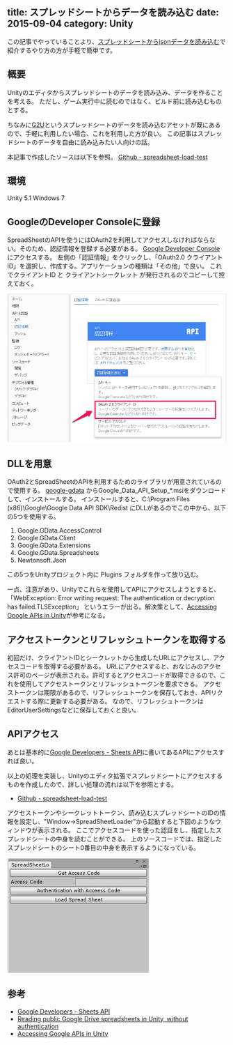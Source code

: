 title: スプレッドシートからデータを読み込む
date: 2015-09-04
category: Unity
---

この記事でやっていることより、[スプレッドシートからjsonデータを読み込む](/unity/2018-08-05-spreadsheet-doget/)で紹介するやり方の方が手軽で簡単です。

## 概要

Unityのエディタからスプレッドシートのデータを読み込み、データを作ることを考える。
ただし、ゲーム実行中に読むのではなく、ビルド前に読み込むものとする。

ちなみに[G2U](https://www.assetstore.unity3d.com/jp/#!/content/11818)というスプレッドシートのデータを読み込むアセットが既にあるので、手軽に利用したい場合、これを利用した方が良い。
この記事はスプレッドシートのデータを自由に読み込みたい人向けの話。

本記事で作成したソースは以下を参照。
[Github - spreadsheet-load-test](https://github.com/kido0617/spreadsheet-load-test)

## 環境

Unity 5.1
Windows 7

## GoogleのDeveloper Consoleに登録

SpreadSheetのAPIを使うにはOAuth2を利用してアクセスしなければならない。そのため、認証情報を登録する必要がある。
[Google Developer Console](https://console.developers.google.com) にアクセスする。
左側の「認証情報」をクリックし、「OAuth2.0 クライアントID」を選択し、作成する。アプリケーションの種類は「その他」で良い。
これでクライアントID と クライアントシークレット が発行されるのでコピーして控えておく。

![認証情報の登録](/img/2015-09-04-spreadsheet-loader/register.jpg)


## DLLを用意

OAuth2とSpreadSheetのAPIを利用するためのライブラリが用意されているので使用する。
[google-gdata](https://code.google.com/p/google-gdata/downloads/list) からGoogle_Data_API_Setup_*.msiをダウンロードして、インストールする。
インストールすると、C:\Program Files (x86)\Google\Google Data API SDK\Redist にDLLがあるのでこの中から、以下の5つを使用する。

1. Google.GData.AccessControl
1. Google.GData.Client
1. Google.GData.Extensions
1. Google.GData.Spreadsheets
1. Newtonsoft.Json

この5つをUnityプロジェクト内に Plugins フォルダを作って放り込む。

一点、注意があり、Unityでこれらを使用してAPIにアクセスしようとすると、
「WebException: Error writing request: The authentication or decryption has failed.TLSException」
というエラーが出る。解決策として、[Accessing Google APIs in Unity](http://answers.unity3d.com/questions/249052/accessing-google-apis-in-unity.html)が参考になる。


## アクセストークンとリフレッシュトークンを取得する

初回だけ、クライアントIDとシークレットから生成したURLにアクセスし、アクセスコードを取得する必要がある。
URLにアクセスすると、おなじみのアクセス許可のページが表示される。許可するとアクセスコードが取得できるので、これを使用してアクセストークンとリフレッシュトークンを要求できる。
アクセストークンは期限があるので、リフレッシュトークンを保存しておき、APIリクエストする際に更新する必要がある。
なので、リフレッシュトークンはEditorUserSettingsなどに保存しておくと良い。

## APIアクセス

あとは基本的に[Google Developers - Sheets API](https://developers.google.com/google-apps/spreadsheets/index)に書いてあるAPIにアクセスすれば良い。

以上の処理を実装し、Unityのエディタ拡張でスプレッドシートにアクセスするものを作成したので、詳しい処理の流れは以下を参照とする。

* [Github - spreadsheet-load-test](https://github.com/kido0617/spreadsheet-load-test)

アクセストークンやシークレットトークン、読み込むスプレッドシートのIDの情報を設定し、"Window->SpreadSheetLoader"から起動すると下図のようなウィンドウが表示される。
ここでアクセスコードを使った認証をし、指定したスプレッドシートの中身を読むことができる。
上のソースコードでは、指定したスプレッドシートのシート0番目の中身を表示するようになっている。

![エディタ上で認証](/img/2015-09-04-spreadsheet-loader/editor.jpg)


## 参考

* [Google Developers - Sheets API](https://developers.google.com/google-apps/spreadsheets/index)
* [Reading public Google Drive spreadsheets in Unity, without authentication](http://www.blog.radiator.debacle.us/2013/12/reading-public-google-drive.html)
* [Accessing Google APIs in Unity](http://answers.unity3d.com/questions/249052/accessing-google-apis-in-unity.html)